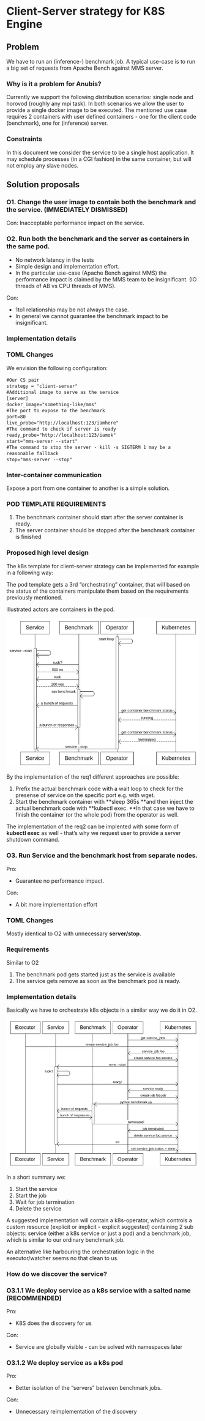 # Client-Server strategy for K8S Engine

## Problem

We have to run an (inference-) benchmark job. A typical use-case is to run a big set of requests from Apache Bench against MMS server.

### Why is it a problem for Anubis?

Currently we support the following distribution scenarios: single node and horovod (roughly any mpi task). In both scenarios we allow the user to provide a single docker image to be executed. The mentioned use case requires 2 containers with user defined containers - one for the client code (benchmark), one for (inference) server.

### Constraints

In this document we consider the service to be a single host application. It may schedule processes (in a CGI fashion) in the same container, but will not employ any slave nodes.

## Solution proposals

### O1. Change the user image to contain both the benchmark and the service. (IMMEDIATELY DISMISSED)

Con: Inacceptable performance impact on the service.

### O2. Run both the benchmark and the server as containers in the same pod.


* No network latency in the tests
* Simple design and implementation effort.
* In the particular use-case (Apache Bench against MMS) the performance impact is claimed by the MMS team to be insignificant. (IO threads of AB vs CPU threads of MMS).

Con:

* 1to1 relationship may be not always the case.
* In general we cannot guarantee the benchmark impact to be insignificant.



### Implementation details

### TOML Changes

We envision the following configuration:

```
#Our CS pair
strategy = "client-server"
#Additional image to serve as the service
[server]
docker_image="something-like/mms"
#The port to expose to the benchmark
port=80
live_probe="http://localhost:123/iamhere"
#The command to check if server is ready
ready_probe="http://localhost:123/iamok"
start="mms-server --start"
#The command to stop the server - kill -s SIGTERM 1 may be a reasonable fallback
stop="mms-server --stop"
```

### Inter-container communication

Expose a port from one container to another is a simple solution.

### POD TEMPLATE REQUIREMENTS

1. The benchmark container should start after the server container is ready.
2. The server container should be stopped after the benchmark container is finished

### Proposed high level design

The k8s template for client-server strategy can be implemented for example in a following way:

The pod template gets a 3rd “orchestrating” container, that will based on the status of the containers manipulate them based on the requirements previously mentioned.

Illustrated actors are containers in the pod.

![cs_bench.png](../images/cs_bench.png)

By the implementation of the req1 different approaches are possible:

1. Prefix the actual benchmark code with a wait loop to check for the presense of service on the specific port e.g. with wget.
2. Start the benchmark container with **sleep 365s **and then inject the actual benchmark code with **kubectl exec. **In that case we have to finish the container (or the whole pod) from the operator as well.

The implementation of the req2 can be implented with some form of **kubectl exec** as well - that’s why we request user to provide a server shutdown command.

### O3. Run Service and the benchmark host from separate nodes.

Pro:

* Guarantee no performance impact.

Con:

* A bit more implementation effort

### TOML Changes

Mostly identical to O2 with unnecessary **server/stop**.

### Requirements

Similar to O2

1. The benchmark pod gets started just as the service is available
2. The service gets remove as soon as the benchmark pod is ready.

### Implementation details

Basically we have to orchestrate k8s objects in a similar way we do it in O2.

![cs_bench_2.png](../images/cs_bench_2.png)

In a short summary we:

1. Start the service
2. Start the job
3. Wait for job termination
4. Delete the service

A suggested implementation will contain a k8s-operator, which controls a custom resource (explicit or implicit - explicit suggested) containing 2 sub objects: service (either a k8s service or just a pod) and a benchmark job, which is similar to our ordinary benchmark job.

An alternative like harbouring the orchestration logic in the executor/watcher seems no that clean to us.

### How do we discover the service?

### O3.1.1 We deploy service as a k8s service with a salted name (RECOMMENDED)

Pro:

* K8S does the discovery for us

Con:

* Service are globally visible - can be solved with namespaces later

### O3.1.2 We deploy service as a k8s pod

Pro:

* Better isolation of the “servers” between benchmark jobs.

Con:

* Unnecessary reimplementation of the discovery
